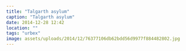 ```yaml
---
title: "Talgarth asylum"
caption: "Talgarth asylum"
date: 2014-12-28 12:42
location: ""
tags: "urbex"
image: assets/uploads/2014/12/76377106db62bdd56d9977f884482802.jpg
---
```

